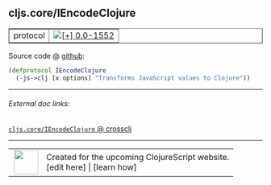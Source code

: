 ## cljs.core/IEncodeClojure



 <table border="1">
<tr>
<td>protocol</td>
<td><a href="https://github.com/cljsinfo/cljs-api-docs/tree/0.0-1552"><img valign="middle" alt="[+] 0.0-1552" title="Added in 0.0-1552" src="https://img.shields.io/badge/+-0.0--1552-lightgrey.svg"></a> </td>
</tr>
</table>









Source code @ [github](https://github.com/clojure/clojurescript/blob/r1.7.107/src/main/cljs/cljs/core.cljs#L9317-L9318):

```clj
(defprotocol IEncodeClojure
  (-js->clj [x options] "Transforms JavaScript values to Clojure"))
```

<!--
Repo - tag - source tree - lines:

 <pre>
clojurescript @ r1.7.107
└── src
    └── main
        └── cljs
            └── cljs
                └── <ins>[core.cljs:9317-9318](https://github.com/clojure/clojurescript/blob/r1.7.107/src/main/cljs/cljs/core.cljs#L9317-L9318)</ins>
</pre>

-->

---



###### External doc links:

[`cljs.core/IEncodeClojure` @ crossclj](http://crossclj.info/fun/cljs.core.cljs/IEncodeClojure.html)<br>

---

 <table>
<tr><td>
<img valign="middle" align="right" width="48px" src="http://i.imgur.com/Hi20huC.png">
</td><td>
Created for the upcoming ClojureScript website.<br>
[edit here] | [learn how]
</td></tr></table>

[edit here]:https://github.com/cljsinfo/cljs-api-docs/blob/master/cljsdoc/cljs.core/IEncodeClojure.cljsdoc
[learn how]:https://github.com/cljsinfo/cljs-api-docs/wiki/cljsdoc-files

<!--

This information was too distracting to show to readers, but I'll leave it
commented here since it is helpful to:

- pretty-print the data used to generate this document
- and show how to retrieve that data



The API data for this symbol:

```clj
{:ns "cljs.core",
 :name "IEncodeClojure",
 :type "protocol",
 :full-name-encode "cljs.core/IEncodeClojure",
 :source {:code "(defprotocol IEncodeClojure\n  (-js->clj [x options] \"Transforms JavaScript values to Clojure\"))",
          :title "Source code",
          :repo "clojurescript",
          :tag "r1.7.107",
          :filename "src/main/cljs/cljs/core.cljs",
          :lines [9317 9318]},
 :methods [{:name "-js->clj",
            :signature ["[x options]"],
            :docstring "Transforms JavaScript values to Clojure"}],
 :full-name "cljs.core/IEncodeClojure",
 :history [["+" "0.0-1552"]]}

```

Retrieve the API data for this symbol:

```clj
;; from Clojure REPL
(require '[clojure.edn :as edn])
(-> (slurp "https://raw.githubusercontent.com/cljsinfo/cljs-api-docs/catalog/cljs-api.edn")
    (edn/read-string)
    (get-in [:symbols "cljs.core/IEncodeClojure"]))
```

-->
